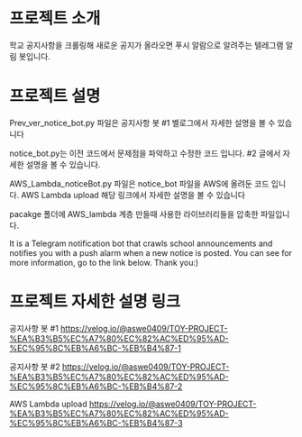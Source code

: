 # 프로젝트 소개
학교 공지사항을 크롤링해 새로운 공지가 올라오면 푸시 알람으로 알려주는 텔레그램 알림 봇입니다.

# 프로젝트 설명
Prev_ver_notice_bot.py 파일은 공지사항 봇 #1 벨로그에서 자세한 설명을 볼 수 있습니다

notice_bot.py는 이전 코드에서 문제점을 파악하고 수정한 코드 입니다. #2 글에서 자세한 설명을 볼 수 있습니다.

AWS_Lambda_noticeBot.py 파일은 notice_bot 파일을 AWS에 올려둔 코드 입니다.  AWS Lambda upload 해당 링크에서 자세한 설명을 볼 수 있습니다

pacakge 폴더에 AWS_lambda 계층 만들때 사용한 라이브러리들을 압축한 파일입니다.

It is a Telegram notification bot that crawls school announcements and notifies you with a push alarm when a new notice is posted.
You can see for more information, go to the link below.
Thank you:)

# 프로젝트 자세한 설명 링크
공지사항 봇 #1
https://velog.io/@aswe0409/TOY-PROJECT-%EA%B3%B5%EC%A7%80%EC%82%AC%ED%95%AD-%EC%95%8C%EB%A6%BC-%EB%B4%87-1

공지사항 봇 #2 
https://velog.io/@aswe0409/TOY-PROJECT-%EA%B3%B5%EC%A7%80%EC%82%AC%ED%95%AD-%EC%95%8C%EB%A6%BC-%EB%B4%87-2

AWS Lambda upload
https://velog.io/@aswe0409/TOY-PROJECT-%EA%B3%B5%EC%A7%80%EC%82%AC%ED%95%AD-%EC%95%8C%EB%A6%BC-%EB%B4%87-3

